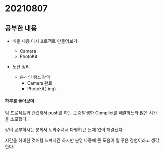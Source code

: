 # 20210807

## 공부한 내용
+ 배운 내용 다시 프로젝트 만들어보기
  - Camera
  - PhotoKit
    
+ 노션 정리
  - 온라인 캠프 강의
    * Camera 완료
    * PhotoKit(-ing)


#### 하루를 돌아보며
팀 프로젝트와 관련해서 push를 하는 도중 발생한 Complict를 해결하느라 많은 시간을 소모했다.

같이 공부하시는 분께서 도와주셔서 다행히 큰 문제 없이 해결됐다.

시간을 허비한 것처럼 느껴지긴 하지만 분명 나중에 큰 도움이 될 좋은 경험이라고 생각한다.
